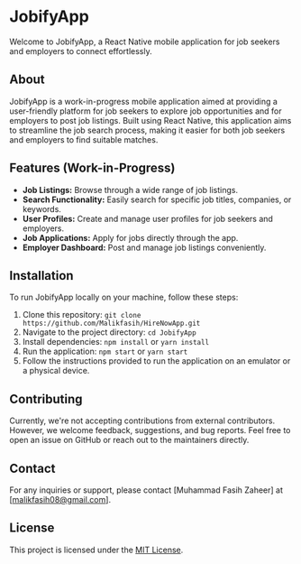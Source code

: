 # JobifyApp

Welcome to JobifyApp, a React Native mobile application for job seekers and employers to connect effortlessly.

## About

JobifyApp is a work-in-progress mobile application aimed at providing a user-friendly platform for job seekers to explore job opportunities and for employers to post job listings. Built using React Native, this application aims to streamline the job search process, making it easier for both job seekers and employers to find suitable matches.

## Features (Work-in-Progress)

- **Job Listings:** Browse through a wide range of job listings.
- **Search Functionality:** Easily search for specific job titles, companies, or keywords.
- **User Profiles:** Create and manage user profiles for job seekers and employers.
- **Job Applications:** Apply for jobs directly through the app.
- **Employer Dashboard:** Post and manage job listings conveniently.

## Installation

To run JobifyApp locally on your machine, follow these steps:

1. Clone this repository: `git clone https://github.com/Malikfasih/HireNowApp.git`
2. Navigate to the project directory: `cd JobifyApp`
3. Install dependencies: `npm install` or `yarn install`
4. Run the application: `npm start` or `yarn start`
5. Follow the instructions provided to run the application on an emulator or a physical device.

## Contributing

Currently, we're not accepting contributions from external contributors. However, we welcome feedback, suggestions, and bug reports. Feel free to open an issue on GitHub or reach out to the maintainers directly.

## Contact

For any inquiries or support, please contact [Muhammad Fasih Zaheer] at [malikfasih08@gmail.com].

## License

This project is licensed under the [MIT License](LICENSE).
